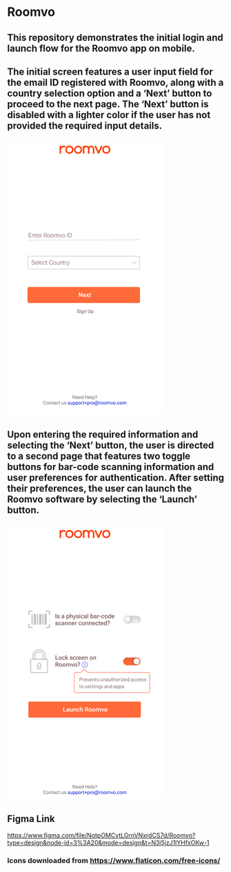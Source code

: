 # Roomvo

## This repository demonstrates the initial login and launch flow for the Roomvo app on mobile.

## The initial screen features a user input field for the email ID registered with Roomvo, along with a country selection option and a ‘Next’ button to proceed to the next page. The ‘Next’ button is disabled with a lighter color if the user has not provided the required input details.
![alt text](Login-Screen-1.png)
## Upon entering the required information and selecting the ‘Next’ button, the user is directed to a second page that features two toggle buttons for bar-code scanning information and user preferences for authentication. After setting their preferences, the user can launch the Roomvo software by selecting the ‘Launch’ button.
![alt text](Launch-Screen.png)

## Figma Link
https://www.figma.com/file/NotpOMCvtLGrnVNxrdCS7d/Roomvo?type=design&node-id=3%3A20&mode=design&t=N3j5jzJ1lYHfxOKw-1

### Icons downloaded from https://www.flaticon.com/free-icons/
